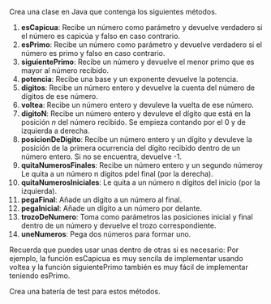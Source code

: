 Crea una clase en Java que contenga los siguientes métodos. 

1. **esCapicua**: Recibe un número como parámetro  y devuelve verdadero si el número es capicúa y falso en caso contrario.
2. **esPrimo**: Recibe un número como parámetro  y devuelve verdadero si el número es primo y falso en caso contrario.
3. **siguientePrimo**: Recibe un número y devuelve el menor primo que es mayor al número recibido.
4. **potencia**: Recibe una base y un exponente devuelve la potencia.
5. **digitos**: Recibe un número entero y devuelve la cuenta del número de dígitos de ese número.
6. **voltea**: Recibe un número entero y devuleve la vuelta de ese número.
7. **digitoN**: Recibe un número entero y devuleve el dígito que está en la posición _n_ del número recibido. Se empieza contando por el 0 y de izquierda a derecha.
8. **posicionDeDigito**: Recibe un número entero y un dígito y devuleve  la posición de la primera ocurrencia del dígito recibido dentro de un número entero. Si no se encuentra, devuelve -1.
9. **quitaNumerosFinales**: Recibe un número entero y un segundo númeroy  Le quita a un número n dígitos pdel final (por la derecha).
10. **quitaNumerosIniciales**: Le quita a un número n dígitos del inicio (por la izquierda).
11. **pegaFinal**: Añade un dígito a un número al final.
12. **pegaInicial**: Añade un dígito a un número por delante.
13. **trozoDeNumero**: Toma como parámetros las posiciones inicial y final dentro de un número y devuelve el trozo correspondiente.
14. **uneNumeros**: Pega dos números para formar uno.


Recuerda que puedes usar unas dentro de otras si es necesario: Por ejemplo, la función esCapicua es muy sencila de implementar usando  voltea y la función siguientePrimo también es muy fácil de implementar teniendo esPrimo.

Crea una batería de test para estos métodos.
